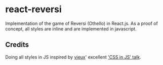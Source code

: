 react-reversi
=============

Implementation of the game of Reversi (Othello) in React.js. As a proof of concept, all styles are inline and are implemented in javascript.

Credits
-------------
Doing all styles in JS inspired by <a href="https://github.com/vjeux">vjeux</a>' excellent <a href="https://speakerdeck.com/vjeux/react-css-in-js">'CSS in JS' talk</a>.

